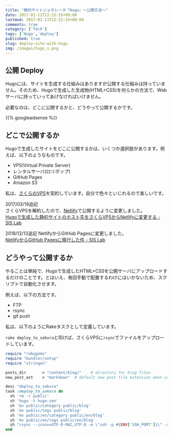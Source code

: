 ```yaml
---
title: "静的サイトジェネレータ「Hugo」〜公開方法〜"
date: 2017-01-11T22:22:15+09:00
lastmod: 2017-01-11T22:22:15+09:00
comments: true
category: ['Tech']
tags: ['Hugo','deploy']
published: true
slug: deploy-site-with-hugo
img: /images/hugo_s.png
---
```


## 公開 Deploy

Hugoには、サイトを生成する仕組みはありますが公開する仕組みは持っていません。そのため、Hugoで生成した生成物(HTML+CSS)を何らかの方法で、Webサーバに持っていってあげなければいけません。

必要なのは、どこに公開するかと、どうやって公開するかです。

<!--more-->
{{% googleadsense %}}


## どこで公開するか

Hugoで生成したサイトをどこに公開するかは、いくつか選択肢があります。例えば、以下のようなものです。

- VPS(Virtual Private Server)
- レンタルサーバ(ロリポップ)
- GitHub Pages
- Amazon S3


私は、<a href="https://px.a8.net/svt/ejp?a8mat=2NDW0A+8S5702+D8Y+CATCY" target="_blank">さくらのVPS</a><amp-img layout="fixed" width="1" height="1" src="https://www13.a8.net/0.gif?a8mat=2NDW0A+8S5702+D8Y+CATCY" alt="">を</amp-img>契約しています。自分で色々といじれるので楽しいです。

2017/03/19追記  
さくらVPSを解約したので、[Netlify](https://www.netlify.com/)で公開するように変更しました。  
[Hugoで生成した静的サイトのホスト先をさくらVPSからNetlifyに変更する \- SIS Lab](https://www.meganii.com/blog/2017/03/19/migrate-hugo-hosting-service-from-sakura-vps-to-netlify/)

2018/12/13追記
NetlifyからGitHub Pagesに変更しました。  
[NetlifyからGitHub Pagesに移行した件 \- SIS Lab](https://www.meganii.com/blog/2018/12/12/migration-netlify-to-github-pages/)


## どうやって公開するか

やることは単純で、Hugoで生成したHTML+CSSを公開サーバにアップロードするだけのことです。とはいえ、毎回手動で配置するわけにはいかないため、スクリプトで自動化させます。

例えば、以下の方法です。

- FTP
- rsync
- git push

私は、以下のようにRakeタスクとして定義しています。

`rake deploy_to_sakura`と叩けば、さくらVPSに`rsync`でファイルをアップロードしています。

```ruby
require "rubygems"
require "bundler/setup"
require "stringex"

posts_dir       = "content/blog/"    # directory for blog files
new_post_ext    = "markdown"  # default new post file extension when using the new_post task

desc "deploy_to_sakura"
task :deploy_to_sakura do
  sh 'rm -r public'
  sh 'hugo -t hugo-zen'
  sh 'mv public/category public/blog'
  sh 'mv public/tags public/blog'
  sh 'mv public/en/category public/en/blog'
  sh 'mv public/en/tags public/en/blog'
  sh "rsync --iconv=UTF-8-MAC,UTF-8 -e \"ssh -p #{ENV['SSH_PORT']}\" -avz --delete public/ web@#{ENV['SAKURA_IP']}:/home/web/www/meganii.com"
end
```
